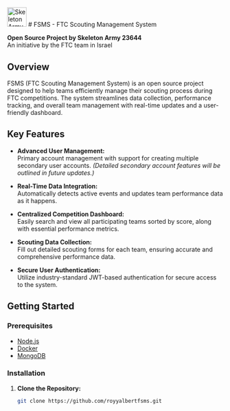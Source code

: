 # 
<img src="https://cdn.discordapp.com/attachments/1102920851608834098/1346973444750971024/WhatsApp_2025-03-06_00.30.23_076ad47c.jpg?ex=67ca2246&is=67c8d0c6&hm=fe12aadd90e154296b7ecf288c4c7497ae971dafa5d986cf1d68aab8fdaa75bd&" alt="Skeleton Army 23644" width="45" />
# FSMS - FTC Scouting Management System

**Open Source Project by Skeleton Army 23644**  
An initiative by the FTC team in Israel

## Overview

FSMS (FTC Scouting Management System) is an open source project designed to help teams efficiently manage their scouting process during FTC competitions. The system streamlines data collection, performance tracking, and overall team management with real-time updates and a user-friendly dashboard.

## Key Features

- **Advanced User Management:**  
  Primary account management with support for creating multiple secondary user accounts. *(Detailed secondary account features will be outlined in future updates.)*
  
- **Real-Time Data Integration:**  
  Automatically detects active events and updates team performance data as it happens.
  
- **Centralized Competition Dashboard:**  
  Easily search and view all participating teams sorted by score, along with essential performance metrics.
  
- **Scouting Data Collection:**  
  Fill out detailed scouting forms for each team, ensuring accurate and comprehensive performance data.
  
- **Secure User Authentication:**  
  Utilize industry-standard JWT-based authentication for secure access to the system.

## Getting Started

### Prerequisites

- [Node.js](https://nodejs.org/)
- [Docker](https://www.docker.com/)
- [MongoDB](https://www.mongodb.com/)

### Installation

1. **Clone the Repository:**
   ```bash
   git clone https://github.com/royyalbertfsms.git
